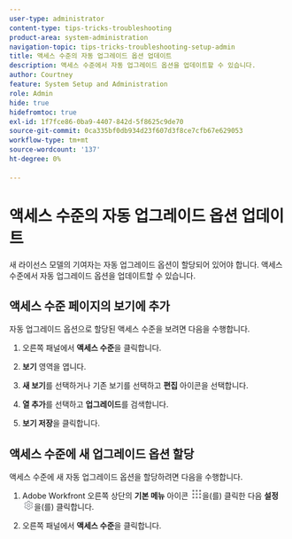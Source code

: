 ```yaml
---
user-type: administrator
content-type: tips-tricks-troubleshooting
product-area: system-administration
navigation-topic: tips-tricks-troubleshooting-setup-admin
title: 액세스 수준의 자동 업그레이드 옵션 업데이트
description: 액세스 수준에서 자동 업그레이드 옵션을 업데이트할 수 있습니다.
author: Courtney
feature: System Setup and Administration
role: Admin
hide: true
hidefromtoc: true
exl-id: 1f7fce86-0ba9-4407-842d-5f8625c9de70
source-git-commit: 0ca335bf0db934d23f607d3f8ce7cfb67e629053
workflow-type: tm+mt
source-wordcount: '137'
ht-degree: 0%

---
```


# 액세스 수준의 자동 업그레이드 옵션 업데이트

새 라이선스 모델의 기여자는 자동 업그레이드 옵션이 할당되어 있어야 합니다. 액세스 수준에서 자동 업그레이드 옵션을 업데이트할 수 있습니다.

## 액세스 수준 페이지의 보기에 추가

자동 업그레이드 옵션으로 할당된 액세스 수준을 보려면 다음을 수행합니다.
<!--
1. Click the **Main Menu** icon ![](assets/main-menu-icon.png) in the upper-right corner of Adobe Workfront, then click **Setup** ![](assets/gear-icon-settings.png.png). -->

1. 오른쪽 패널에서 **액세스 수준**&#x200B;을 클릭합니다.

1. **보기** 영역을 엽니다.

1. **새 보기**&#x200B;를 선택하거나 기존 보기를 선택하고 **편집** 아이콘을 선택합니다.

1. **열 추가**&#x200B;를 선택하고 **업그레이드**&#x200B;를 검색합니다.

1. **보기 저장**&#x200B;을 클릭합니다.

## 액세스 수준에 새 업그레이드 옵션 할당

액세스 수준에 새 자동 업그레이드 옵션을 할당하려면 다음을 수행합니다.

1. Adobe Workfront 오른쪽 상단의 **기본 메뉴** 아이콘 ![](assets/main-menu-icon.png)을(를) 클릭한 다음 **설정** ![](assets/gear-icon-settings.png)을(를) 클릭합니다.

1. 오른쪽 패널에서 **액세스 수준**&#x200B;을 클릭합니다.
